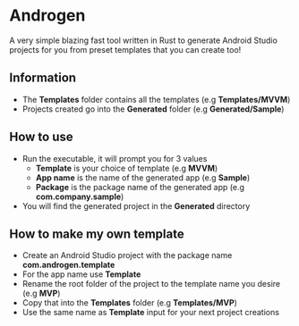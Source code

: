 # Androgen

A very simple blazing fast tool written in Rust to generate Android Studio projects for you from preset templates that you can create too!

## Information

- The **Templates** folder contains all the templates (e.g **Templates/MVVM**)
- Projects created go into the **Generated** folder (e.g **Generated/Sample**)

## How to use

- Run the executable, it will prompt you for 3 values
  - **Template** is your choice of template (e.g **MVVM**)
  - **App name** is the name of the generated app (e.g **Sample**)
  - **Package** is the package name of the generated app (e.g **com.company.sample**)
- You will find the generated project in the **Generated** directory

## How to make my own template

- Create an Android Studio project with the package name **com.androgen.template**
- For the app name use **Template**
- Rename the root folder of the project to the template name you desire (e.g **MVP**)
- Copy that into the **Templates** folder (e.g **Templates/MVP**)
- Use the same name as **Template** input for your next project creations
